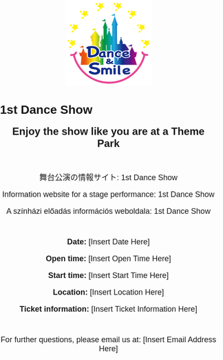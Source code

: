 <!DOCTYPE html>
<html lang="en">
<head>
  <meta charset="UTF-8">
  <meta name="viewport" content="width=device-width, initial-scale=1.0">
  <meta http-equiv="X-UA-Compatible" content="ie=edge">
  <title>1st Dance Show</title>
  <style>
    body {
      font-family: Arial, sans-serif;
      margin: 0;
      padding: 0;
    }

    h1 {
      text-align: center;
      margin-top: 50px;
      font-size: 36px;
    }

    h2 {
      text-align: center;
      margin-top: 20px;
      font-size: 24px;
    }

    .logo {
      display: block;
      margin: 0 auto;
    }

    .description {
      text-align: center;
      margin-top: 50px;
      font-size: 18px;
    }

    .details {
      text-align: center;
      margin-top: 50px;
      font-size: 18px;
    }

    .contact {
      text-align: center;
      margin-top: 50px;
      font-size: 18px;
    }
  </style>
</head>
<body>
  <img class="logo" src="logo200mm200mm.jpg" alt="Logo" width="200" height="200">
  <h1>1st Dance Show</h1>
  <h2>Enjoy the show like you are at a Theme Park</h2>
  <div class="description">
    <p>舞台公演の情報サイト: 1st Dance Show</p>
    <p>Information website for a stage performance: 1st Dance Show</p>
    <p>A színházi előadás információs weboldala: 1st Dance Show</p>
  </div>
  <div class="details">
    <p><strong>Date:</strong> [Insert Date Here]</p>
    <p><strong>Open time:</strong> [Insert Open Time Here]</p>
    <p><strong>Start time:</strong> [Insert Start Time Here]</p>
    <p><strong>Location:</strong> [Insert Location Here]</p>
    <p><strong>Ticket information:</strong> [Insert Ticket Information Here]</p>
  </div>
  <div class="contact">
    <p>For further questions, please email us at: [Insert Email Address Here]</p>
  </div>
</body>
</html>
